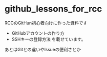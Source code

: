 # github_lessons_for_rcc

RCCのGitHun初心者向けに作った資料です
* GitHubアカウントの作り方
* SSHキーの登録方法
を載せています。

あとはGitとの違いやIssueの便利さとか
